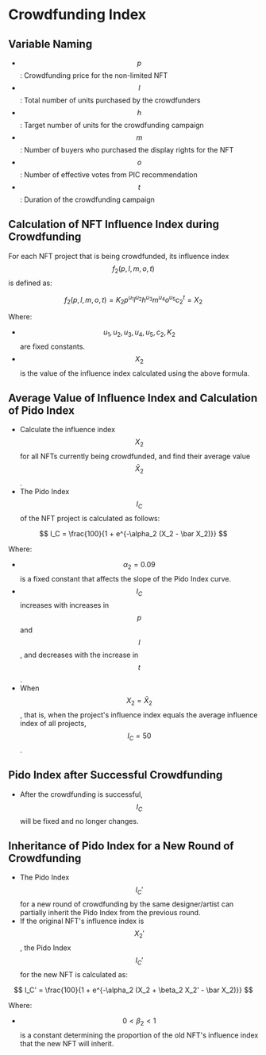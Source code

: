 # Crowdfunding Index

## **Variable Naming**

* $$p$$: Crowdfunding price for the non-limited NFT
* $$l$$: Total number of units purchased by the crowdfunders
* $$h$$: Target number of units for the crowdfunding campaign
* $$m$$: Number of buyers who purchased the display rights for the NFT
* $$o$$: Number of effective votes from PIC recommendation
* $$t$$: Duration of the crowdfunding campaign

## **Calculation of NFT Influence Index during Crowdfunding**

For each NFT project that is being crowdfunded, its influence index $$f_2(p, l, m,o, t)$$ is defined as:

$$
f_2(p, l, m, o, t) = K_2 p^{u_1} l^{u_2} h^{u_3} m^{u_4} o^{u_5} c_2^{t} = X_2
$$

Where:

* $$u_1, u_2, u_3, u_4,u_5, c_2, K_2$$ are fixed constants.
* $$X_2$$ is the value of the influence index calculated using the above formula.

## **Average Value of Influence Index and Calculation of Pido Index**

* Calculate the influence index $$X_2$$ for all NFTs currently being crowdfunded, and find their average value $$\bar X_2$$.
* The Pido Index $$I_C$$ of the NFT project is calculated as follows:

$$
I_C = \frac{100}{1 + e^{-\alpha_2 (X_2 - \bar X_2)}}
$$

Where:

* $$\alpha_2=0.09$$ is a fixed constant that affects the slope of the Pido Index curve.
* $$I_C$$ increases with increases in $$p$$ and $$l$$, and decreases with the increase in $$t$$.
* When $$X_2 = \bar X_2$$, that is, when the project's influence index equals the average influence index of all projects, $$I_C = 50$$.

## **Pido Index after Successful Crowdfunding**

* After the crowdfunding is successful, $$I_C$$ will be fixed and no longer changes.

## **Inheritance of Pido Index for a New Round of Crowdfunding**

* The Pido Index $$I_C'$$ for a new round of crowdfunding by the same designer/artist can partially inherit the Pido Index from the previous round.
* If the original NFT's influence index is $$X_2'$$, the Pido Index $$I_C'$$ for the new NFT is calculated as:

$$
I_C' = \frac{100}{1 + e^{-\alpha_2 (X_2 + \beta_2 X_2' - \bar X_2)}}
$$

Where:

* $$0 < \beta_2 < 1$$ is a constant determining the proportion of the old NFT's influence index that the new NFT will inherit.
